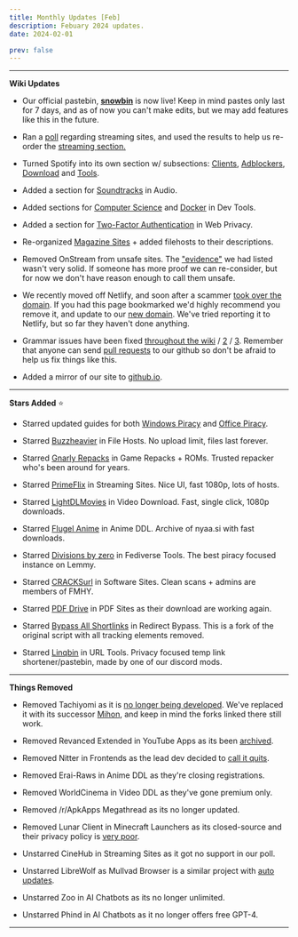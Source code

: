 ```yaml
---
title: Monthly Updates [Feb]
description: Febuary 2024 updates.
date: 2024-02-01

prev: false
---
```

***

**Wiki Updates**

* Our official pastebin, **[snowbin](https://pastes.fmhy.net/)** is now live! Keep in mind pastes only last for 7 days, and as of now you can't make edits, but we may add features like this in the future.

* Ran a [poll](https://i.imgur.com/73paJlr.png) regarding streaming sites, and used the results to help us re-order the [streaming section.](https://fmhy.net/videopiracyguide)

* Turned Spotify into its own section w/ subsections: [Clients](https://fmhy.net/audiopiracyguide#spotify-clients), [Adblockers](https://fmhy.net/audiopiracyguide#spotify-adblockers), [Download](https://fmhy.net/audiopiracyguide#spotify-download) and [Tools](https://fmhy.net/audiopiracyguide#spotify-tools).

* Added a section for [Soundtracks](https://fmhy.net/audiopiracyguide#media-soundtracks) in Audio. 

* Added sections for [Computer Science](https://fmhy.net/devtools#computer-science) and [Docker](https://fmhy.net/devtools#docker-tools) in Dev Tools.

* Added a section for [Two-Factor Authentication](https://fmhy.net/adblockvpnguide#two-factor-authentication) in Web Privacy.

* Re-organized [Magazine Sites](https://fmhy.net/readingpiracyguide#magazines) + added filehosts to their descriptions.

* Removed OnStream from unsafe sites. The ["evidence"](https://rentry.co/upo2r) we had listed wasn't very solid. If someone has more proof we can re-consider, but for now we don't have reason enough to call them unsafe.

* We recently moved off Netlify, and soon after a scammer [took over the domain](https://i.imgur.com/rByoHnf.png). If you had this page bookmarked we'd highly recommend you remove it, and update to our [new domain](https://fmhy.net/). We've tried reporting it to Netlify, but so far they haven't done anything.

* Grammar issues have been fixed [throughout the wiki](https://github.com/fmhy/FMHYedit/pull/1337) / [2](https://github.com/fmhy/FMHYedit/pull/1340) / [3](https://github.com/fmhy/FMHYedit/pull/1339). Remember that anyone can send [pull requests](https://github.com/fmhy/FMHYedit) to our github so don't be afraid to help us fix things like this.

* Added a mirror of our site to [github.io](https://fmhy.github.io/FMHYedit/).

***

**Stars Added** ⭐

* Starred updated guides for both [Windows Piracy](https://fmhy.net/system-tools#windows-isos) and [Office Piracy](https://fmhy.net/text-tools#text-editors).

* Starred [Buzzheavier](https://fmhy.net/file-tools#file-hosts) in File Hosts. No upload limit, files last forever.

* Starred [Gnarly Repacks](https://fmhy.net/gamingpiracyguide#game-repacks) in Game Repacks + ROMs. Trusted repacker who's been around for years.

* Starred [PrimeFlix](https://fmhy.net/videopiracyguide#multi-server) in Streaming Sites. Nice UI, fast 1080p, lots of hosts.

* Starred [LightDLMovies](https://fmhy.net/videopiracyguide#download-sites) in Video Download. Fast, single click, 1080p downloads.

* Starred [Flugel Anime](https://fmhy.net/videopiracyguide#anime-downloading) in Anime DDL. Archive of nyaa.si with fast downloads.

* Starred [Divisions by zero](https://fmhy.net/social-media-tools#fediverse-tools) in Fediverse Tools. The best piracy focused instance on Lemmy.

* Starred [CRACKSurl](https://fmhy.net/downloadpiracyguide#software-sites) in Software Sites. Clean scans + admins are members of FMHY.

* Starred [PDF Drive](https://fmhy.net/readingpiracyguide#pdf-search) in PDF Sites as their download are working again.

* Starred [Bypass All Shortlinks](https://fmhy.net/adblockvpnguide#redirect-bypass) in Redirect Bypass. This is a fork of the original script with all tracking elements removed.

* Starred [Linqbin](https://fmhy.net/internet-tools#url-tools) in URL Tools. Privacy focused temp link shortener/pastebin, made by one of our discord mods.

***
 
**Things Removed**

* Removed Tachiyomi as it is [no longer being developed](https://tachiyomi.org/news/2024-01-13-goodbye). We've replaced it with its successor [Mihon](https://fmhy.net/android-iosguide#android-reading), and keep in mind the forks linked there still work. 

* Removed Revanced Extended in YouTube Apps as its been [archived](https://redd.it/1abt4kk).

* Removed Nitter in Frontends as the lead dev decided to [call it quits](https://github.com/zedeus/nitter/issues/1155#issuecomment-1913361757).

* Removed Erai-Raws in Anime DDL as they're closing registrations.

* Removed WorldCinema in Video DDL as they've gone premium only. 

* Removed /r/ApkApps Megathread as its no longer updated.

* Removed Lunar Client in Minecraft Launchers as its closed-source and their privacy policy is [very poor](https://i.imgur.com/2Wtds7l.png).

* Unstarred CineHub in Streaming Sites as it got no support in our poll.

* Unstarred LibreWolf as Mullvad Browser is a similar project with [auto updates](https://i.imgur.com/GTzWHR0.png).

* Unstarred Zoo in AI Chatbots as its no longer unlimited.

* Unstarred Phind in AI Chatbots as it no longer offers free GPT-4.

***
